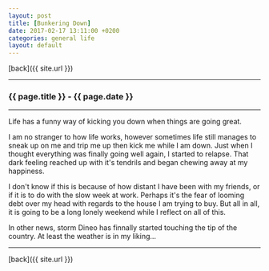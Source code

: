 ```yaml
---
layout: post
title: [Bunkering Down]
date: 2017-02-17 13:11:00 +0200
categories: general life
layout: default
---
```

[back]({{ site.url }})

* * *

### {{ page.title }} - {{ page.date }}

* * *

<!--excerpt.start-->
Life has a funny way of kicking you down when things are going great.
<!--excerpt.end-->

I am no stranger to how life works, however sometimes life still manages to sneak up on me and trip me up then kick me while I am down. Just when I thought everything was finally going well again, I started to relapse. That dark feeling reached up with it's tendrils and began chewing away at my happiness.

I don't know if this is because of how distant I have been with my friends, or if it is to do with the slow week at work. Perhaps it's the fear of looming debt over my head with regards to the house I am trying to buy. But all in all, it is going to be a long lonely weekend while I reflect on all of this.

In other news, storm Dineo has finnally started touching the tip of the country. At least the weather is in my liking...

* * *

[back]({{ site.url }})
